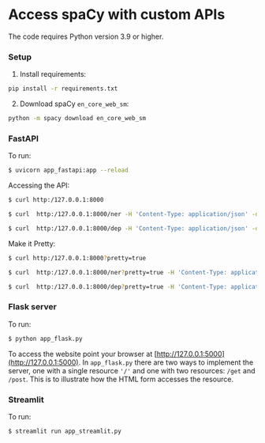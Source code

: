 # Access spaCy with custom APIs

The code requires Python version 3.9 or higher.

### Setup
1. Install requirements:

```bash
pip install -r requirements.txt
```

2. Download spaCy ```en_core_web_sm```:

```bash
python -m spacy download en_core_web_sm
```

### FastAPI

To run:

```bash
$ uvicorn app_fastapi:app --reload
```

Accessing the API:

```bash
$ curl http:/127.0.0.1:8000

$ curl  http:/127.0.0.1:8000/ner -H 'Content-Type: application/json' -d@input.json

$ curl  http:/127.0.0.1:8000/dep -H 'Content-Type: application/json' -d@input.json
```

Make it Pretty:

```bash
$ curl http:/127.0.0.1:8000?pretty=true

$ curl  http:/127.0.0.1:8000/ner?pretty=true -H 'Content-Type: application/json' -d@input.json

$ curl  http:/127.0.0.1:8000/dep?pretty=true -H 'Content-Type: application/json' -d@input.json
```


### Flask server

To run:

```bash
$ python app_flask.py
```

To access the website point your browser at [http://127.0.0.1:5000](http://127.0.0.1:5000). In `app_flask.py` there are two ways to implement the server, one with a single resource `'/'` and one with two resources: `/get` and `/post`. This is to illustrate how the HTML form accesses the resource.


### Streamlit

To run:

```bash
$ streamlit run app_streamlit.py
```
